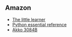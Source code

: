 ## Amazon

- [The little learner](https://www.amazon.it/Little-Learner-Straight-Line-Learning/dp/026254637X/ref=tmm_pap_swatch_0?_encoding=UTF8&qid=1672737554&sr=8-2)
- [Python essential reference](https://www.amazon.it/Python-Essential-Reference-DavidBeazley/dp/0134173279/ref=sr_1_1?__mk_it_IT=%C3%85M%C3%85%C5%BD%C3%95%C3%91&crid=28E9HCDIMSZ1G&keywords=Python+Distilled&qid=1676252918&sprefix=python+distilled%2Caps%2C163&sr=8-1)
- [Akko 3084B](https://www.amazon.it/Akko-Tastiera-meccanica-Swappable-programmabili/dp/B0BBDXXB7Z/ref=sr_1_6?m=AJJW1W45HAUSR&marketplaceID=APJ6JRA9NG5V4&qid=1677332374&s=merchant-items&sr=1-6&th=1)
